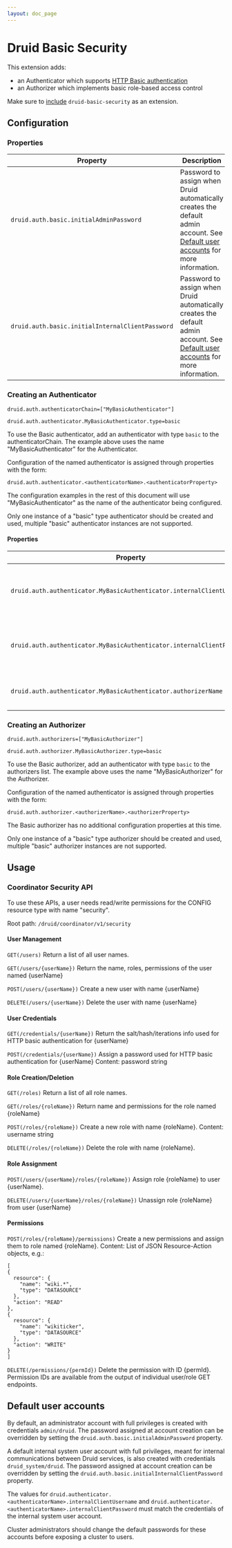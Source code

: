 ```yaml
---
layout: doc_page
---
```


# Druid Basic Security

This extension adds:
- an Authenticator which supports [HTTP Basic authentication](https://en.wikipedia.org/wiki/Basic_access_authentication)
- an Authorizer which implements basic role-based access control

Make sure to [include](../../operations/including-extensions.html) `druid-basic-security` as an extension.


## Configuration


### Properties
|Property|Description|Default|required|
|--------|-----------|-------|--------|
|`druid.auth.basic.initialAdminPassword`|Password to assign when Druid automatically creates the default admin account. See [Default user accounts](#default-user-accounts) for more information.|"druid"|No|
|`druid.auth.basic.initialInternalClientPassword`|Password to assign when Druid automatically creates the default admin account. See [Default user accounts](#default-user-accounts) for more information.|"druid"|No|

### Creating an Authenticator
```
druid.auth.authenticatorChain=["MyBasicAuthenticator"]

druid.auth.authenticator.MyBasicAuthenticator.type=basic
```

To use the Basic authenticator, add an authenticator with type `basic` to the authenticatorChain. The example above uses the name "MyBasicAuthenticator" for the Authenticator.

Configuration of the named authenticator is assigned through properties with the form:

```
druid.auth.authenticator.<authenticatorName>.<authenticatorProperty>
```

The configuration examples in the rest of this document will use "MyBasicAuthenticator" as the name of the authenticator being configured.

Only one instance of a "basic" type authenticator should be created and used, multiple "basic" authenticator instances are not supported.

#### Properties
|Property|Description|Default|required|
|--------|-----------|-------|--------|
|`druid.auth.authenticator.MyBasicAuthenticator.internalClientUsername`| Username for the internal system user, used for internal node communication|N/A|Yes|
|`druid.auth.authenticator.MyBasicAuthenticator.internalClientPassword`| Password for the internal system user, used for internal node communication|N/A|Yes|
|`druid.auth.authenticator.MyBasicAuthenticator.authorizerName`|Authorizer that requests should be directed to|N/A|Yes|

### Creating an Authorizer
```
druid.auth.authorizers=["MyBasicAuthorizer"]

druid.auth.authorizer.MyBasicAuthorizer.type=basic
```

To use the Basic authorizer, add an authenticator with type `basic` to the authorizers list. The example above uses the name "MyBasicAuthorizer" for the Authorizer.

Configuration of the named authenticator is assigned through properties with the form:

```
druid.auth.authorizer.<authorizerName>.<authorizerProperty>
```

The Basic authorizer has no additional configuration properties at this time.

Only one instance of a "basic" type authorizer should be created and used, multiple "basic" authorizer instances are not supported.


## Usage


### Coordinator Security API
To use these APIs, a user needs read/write permissions for the CONFIG resource type with name "security".

Root path: `/druid/coordinator/v1/security`

#### User Management
`GET(/users)`
Return a list of all user names.

`GET(/users/{userName})`
Return the name, roles, permissions of the user named {userName}

`POST(/users/{userName})`
Create a new user with name {userName}

`DELETE(/users/{userName})`
Delete the user with name {userName}


#### User Credentials
`GET(/credentials/{userName})`
Return the salt/hash/iterations info used for HTTP basic authentication for {userName}

`POST(/credentials/{userName})`
Assign a password used for HTTP basic authentication for {userName}
Content: password string


#### Role Creation/Deletion
`GET(/roles)`
Return a list of all role names.

`GET(/roles/{roleName})`
Return name and permissions for the role named {roleName}

`POST(/roles/{roleName})`
Create a new role with name {roleName}.
Content: username string

`DELETE(/roles/{roleName})`
Delete the role with name {roleName}.


#### Role Assignment
`POST(/users/{userName}/roles/{roleName})`
Assign role {roleName} to user {userName}.

`DELETE(/users/{userName}/roles/{roleName})`
Unassign role {roleName} from user {userName}


#### Permissions
`POST(/roles/{roleName}/permissions)`
Create a new permissions and assign them to role named {roleName}.
Content: List of JSON Resource-Action objects, e.g.:
```
[
{ 
  resource": {
    "name": "wiki.*",
    "type": "DATASOURCE"
  },
  "action": "READ"
},
{ 
  resource": {
    "name": "wikiticker",
    "type": "DATASOURCE"
  },
  "action": "WRITE"
}
]
```

`DELETE(/permissions/{permId})`
Delete the permission with ID {permId}. Permission IDs are available from the output of individual user/role GET endpoints.

## Default user accounts

By default, an administrator account with full privileges is created with credentials `admin/druid`. The password assigned at account creation can be overridden by setting the `druid.auth.basic.initialAdminPassword` property.

A default internal system user account with full privileges, meant for internal communications between Druid services, is also created with credentials `druid_system/druid`. The password assigned at account creation can be overridden by setting the `druid.auth.basic.initialInternalClientPassword` property.

The values for `druid.authenticator.<authenticatorName>.internalClientUsername` and `druid.authenticator.<authenticatorName>.internalClientPassword` must match the credentials of the internal system user account.

Cluster administrators should change the default passwords for these accounts before exposing a cluster to users.